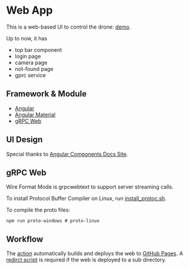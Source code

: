 # Web App

This is a web-based UI to control the drone: [demo](https://io.kand.dev/drone).

Up to now, it has
- top bar component
- login page
- camera page
- not-found page
- gprc service

## Framework & Module

- [Angular](https://angular.io/)
- [Angular Material](https://material.angular.io/)
- [gRPC Web](https://github.com/grpc/grpc-web)

## UI Design
Special thanks to [Angular Components Docs Site](https://github.com/angular/material.angular.io).

## gRPC Web

Wire Format Mode is grpcwebtext to support server streaming calls.

To install Protocol Buffer Compiler on Linux, run [install_protoc.sh](tools/install_protoc.sh).

To compile the proto files:

```shell
npm run proto-windows # proto-linux
```

## Workflow
The [action](/.github/workflows/main.yml) automatically builds and deploys the web to [GitHub Pages](https://pages.github.com/). A [redirct script](https://github.com/kandong54/kandong54.github.io/blob/gh-pages/_layouts/404.html#L6-L21) is required if the web is deployed to a sub directory.
